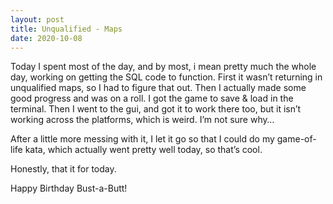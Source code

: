 ```yaml
---
layout: post
title: Unqualified - Maps
date: 2020-10-08
---
```


Today I spent most of the day, and by most, i mean pretty much the whole day, working on getting the SQL code to function.  First it wasn’t returning in unqualified maps, so I had to figure that out.  Then I actually made some good progress and was on a roll.  I got the game to save & load in the terminal.  Then I went to the gui, and got it to work there too, but it isn’t working across the platforms, which is weird.  I’m not sure why…

After a little more messing with it, I let it go so that I could do my game-of-life kata, which actually went pretty well today, so that’s cool.

Honestly, that it for today.

Happy Birthday Bust-a-Butt!  

